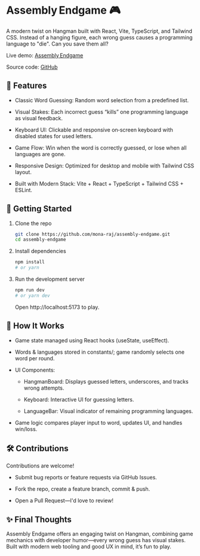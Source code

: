 # Assembly Endgame 🎮
A modern twist on Hangman built with React, Vite, TypeScript, and Tailwind CSS. Instead of a hanging figure, each wrong guess causes a programming language to "die". Can you save them all?

Live demo: [Assembly Endgame](https://monaraj.com/assembly-endgame/)

Source code: [GitHub](https://github.com/mona-raj/assembly-endgame)

## 🧩 Features
- Classic Word Guessing: Random word selection from a predefined list.

- Visual Stakes: Each incorrect guess “kills” one programming language as visual feedback.

- Keyboard UI: Clickable and responsive on‑screen keyboard with disabled states for used letters.

- Game Flow: Win when the word is correctly guessed, or lose when all languages are gone.

- Responsive Design: Optimized for desktop and mobile with Tailwind CSS layout.

- Built with Modern Stack: Vite + React + TypeScript + Tailwind CSS + ESLint.

## 🚀 Getting Started
1. Clone the repo

    ```bash
    git clone https://github.com/mona-raj/assembly-endgame.git
    cd assembly-endgame
    ```
2. Install dependencies

    ```bash
    npm install
    # or yarn
    ```

3. Run the development server

    ```bash
    npm run dev
    # or yarn dev
    ```
    Open http://localhost:5173 to play.

## 🎨 How It Works
- Game state managed using React hooks (useState, useEffect).

- Words & languages stored in constants/; game randomly selects one word per round.

- UI Components:

  - HangmanBoard: Displays guessed letters, underscores, and tracks wrong attempts.

  - Keyboard: Interactive UI for guessing letters.

  - LanguageBar: Visual indicator of remaining programming languages.

- Game logic compares player input to word, updates UI, and handles win/loss.

## 🛠️ Contributions
Contributions are welcome!

- Submit bug reports or feature requests via GitHub Issues.

- Fork the repo, create a feature branch, commit & push.

- Open a Pull Request—I'd love to review!

## ✨ Final Thoughts
Assembly Endgame offers an engaging twist on Hangman, combining game mechanics with developer humor—every wrong guess has visual stakes. Built with modern web tooling and good UX in mind, it’s fun to play.

